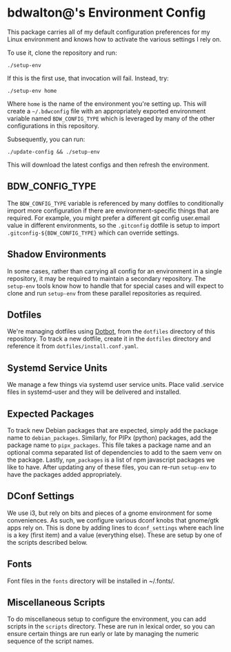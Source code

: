 # bdwalton@'s Environment Config

This package carries all of my default configuration preferences for
my Linux environment and knows how to activate the various settings I
rely on.

To use it, clone the repository and run:

```
./setup-env
```

If this is the first use, that invocation will fail. Instead, try:

```
./setup-env home
```

Where `home` is the name of the environment you're setting up. This
will create a `~/.bdwconfig` file with an appropriately exported
environment variable named `BDW_CONFIG_TYPE` which is leveraged by
many of the other configurations in this repository.

Subsequently, you can run:

```
./update-config && ./setup-env
```

This will download the latest configs and then refresh the
environment.


## BDW_CONFIG_TYPE

The `BDW_CONFIG_TYPE` variable is referenced by many dotfiles to
conditionally import more configuration if there are
environment-specific things that are required. For example, you might
prefer a different git config user.email value in different
environments, so the `.gitconfig` dotfile is setup to import
`.gitconfig-${BDW_CONFIG_TYPE}` which can override settings.

## Shadow Environments

In some cases, rather than carrying all config for an environment in a
single repository, it may be required to maintain a secondary
repository. The `setup-env` tools know how to handle that for special
cases and will expect to clone and run `setup-env` from these parallel
repositories as required.

## Dotfiles

We're managing dotfiles using
[Dotbot](https://github.com/anishathalye/dotbot), from the `dotfiles`
directory of this repository. To track a new dotfile, create it in the
`dotfiles` directory and reference it from
`dotfiles/install.conf.yaml`.

## Systemd Service Units

We manage a few things via systemd user service units. Place valid
.service files in systemd-user and they will be delivered and
installed.

## Expected Packages

To track new Debian packages that are expected, simply add the package
name to `debian_packages`. Similarly, for PIPx (python) packages, add
the package name to `pipx_packages`. This file takes a package name
and an optional comma separated list of dependencies to add to the
saem venv on the package. Lastly, `npm_packages` is a list of npm
javascript packages we like to have. After updating any of these
files, you can re-run `setup-env` to have the packages added
appropriately.

## DConf Settings

We use i3, but rely on bits and pieces of a gnome environment for some
conveniences. As such, we configure various dconf knobs that gnome/gtk apps rely
on. This is done by adding lines to `dconf_settings` where each line is a key
(first item) and a value (everything else). These are setup by one of the
scripts described below.

## Fonts

Font files in the `fonts` directory will be installed in ~/.fonts/.

## Miscellaneous Scripts

To do miscellaneous setup to configure the environment, you can add
scripts in the `scripts` directory. These are run in lexical order, so
you can ensure certain things are run early or late by managing the
numeric sequence of the script names.
